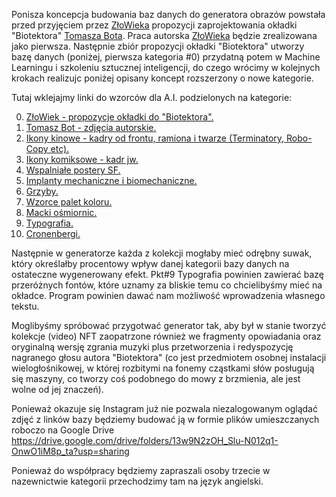 Ponisza koncepcja budowania baz danych do generatora obrazów powstała przed przyjęciem przez [ZłoWieka](https://www.instagram.com/zlowiek21/) propozycji zaprojektowania okładki "Biotektora" [Tomasza Bota](https://github.com/Tomasz-Bot/Biotektor). Praca autorska [ZłoWieka](https://www.instagram.com/zlowiek21/) będzie zrealizowana jako pierwsza. Następnie zbiór propozycji okładki "Biotektora" utworzy bazę danych (poniżej, pierwsza kategoria #0) przydatną potem w Machine Learningu i szkoleniu sztucznej inteligencji, do czego wrócimy w kolejnych krokach realizujc poniżej opisany koncept rozszerzony o nowe kategorie.

Tutaj wklejajmy linki do wzorców dla A.I. podzielonych na kategorie:

0. [ZłoWiek - propozycje okładki do "Biotektora".](https://drive.google.com/drive/folders/1ZWgq98SSNqaZWDF1f0_NveuUHMInAruV?usp=sharing)
1. [Tomasz Bot - zdjęcia autorskie.](https://drive.google.com/drive/folders/1wqwiHmvWsPlxJF6Jzh4GzjY4KJqVe5wI?usp=sharing)
2. [Ikony kinowe - kadry od frontu, ramiona i twarze (Terminatory, Robo-Copy etc).](https://drive.google.com/drive/folders/1L0sYIG3TH6QppQetwrOz53l8RlUR68io?usp=sharing)
3. [Ikony komiksowe - kadr jw.](https://drive.google.com/drive/folders/1mMQYGy8izSHBgxCRuYz_NF-QC1UOGMJt?usp=sharing)
4. [Wspalniałe postery SF.](https://drive.google.com/drive/folders/1afhSu6P0NEVEVV_qlsGqh66kFysER1os?usp=sharing)
5. [Implanty mechaniczne i biomechaniczne.](https://drive.google.com/drive/folders/1QPafq-fr3k5JM4jUCjos3cQBiJEzXRbM?usp=sharing)
6. [Grzyby.](https://drive.google.com/drive/folders/1GHpAUhozLdKPKF9s1kivog0x2ndcs9zw?usp=sharing)
7. [Wzorce palet koloru.](https://drive.google.com/drive/folders/1vd5nAjggoGrbWFtSuAnT7vS-xwD1rtRx?usp=sharing)
8. [Macki ośmiornic.](https://drive.google.com/drive/folders/1QUJtL502DmhnC9u45Zi8WStIBIhxuOfW?usp=sharing)
9. [Typografia.](https://drive.google.com/drive/folders/1LZrozRo6Mlkcm3BXloEWf01JwASG53_V?usp=sharing)
10. [Cronenbergi.](https://drive.google.com/drive/folders/1n2FDUdASGqRww9N5vkzOMW22qDXtla_K?usp=sharing)

Następnie w generatorze każda z kolekcji mogłaby mieć odrębny suwak, który określałby procentowy wpływ danej kategorii bazy danych na ostateczne wygenerowany efekt. Pkt#9 Typografia powinien zawierać bazę przeróżnych fontów, które uznamy za bliskie temu co chcielibyśmy mieć na okładce. Program powinien dawać nam możliwość wprowadzenia własnego tekstu. 

Moglibyśmy spróbować przygotwać generator tak, aby był w stanie tworzyć kolekcje (video) NFT zaopatrzone również we fragmenty opowiadania oraz oryginalną wersję zgrania muzyki plus przetworzenia i redyspozycję nagranego głosu autora "Biotektora" (co jest przedmiotem osobnej instalacji wielogłośnikowej, w której rozbitymi na fonemy cząstkami słów posługują się maszyny, co tworzy coś podobnego do mowy z brzmienia, ale jest wolne od jej znaczeń).


Ponieważ okazuje się Instagram już nie pozwala niezalogowanym oglądać zdjęć z linków bazy będziemy budować ją w formie plików umieszczanych roboczo na Google Drive https://drive.google.com/drive/folders/13w9N2zOH_Slu-N012q1-OnwO1iM8p_ta?usp=sharing

Ponieważ do współpracy będziemy zapraszali osoby trzecie w nazewnictwie kategorii przechodzimy tam na język angielski.
